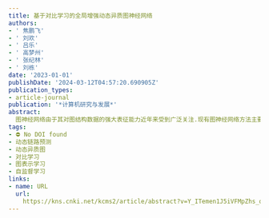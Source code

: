 ```yaml
---
title: 基于对比学习的全局增强动态异质图神经网络
authors:
- ' 焦鹏飞'
- ' 刘欢'
- ' 吕乐'
- ' 高梦州'
- ' 张纪林'
- ' 刘栋'
date: '2023-01-01'
publishDate: '2024-03-12T04:57:20.690905Z'
publication_types:
- article-journal
publication: '*计算机研究与发展*'
abstract: 
  图神经网络由于其对图结构数据的强大表征能力近年来受到广泛关注.现有图神经网络方法主要建模静态同质图数据，然而现实世界复杂系统往往包含多类型动态演化的实体及关系，此类复杂系统更适合建模为动态异质图.目前，动态异质图表示学习方法主要集中于半监督学习范式，其存在监督信息昂贵和泛化性较差等问题.针对以上问题，提出了一种基于对比学习的全局增强动态异质图神经网络.具体地，所提网络首先通过异质层次化注意力机制根据历史信息来生成未来的邻近性保持的节点表示，然后通过对比学习最大化局部节点表示和全局图表示的互信息来丰富节点表示中的全局语义信息.实验结果表明，提出的自监督动态异质图表示学习方法在多个真实世界数据集的链路预测任务上的AUC指标平均提升了3.95%.
tags:
- ⛔ No DOI found
- 动态链路预测
- 动态异质图
- 对比学习
- 图表示学习
- 自监督学习
links:
- name: URL
  url: 
    https://kns.cnki.net/kcms2/article/abstract?v=Y_ITemen1J5iVFMpZhs_qoGI5GwPvS9GX2xNinlD9AIFSL-TfoCNFHtgWP9Ha4Ec9TefMTe57_xl_WqnSqBAIq1K831B59W7wSFPKAb0uq_7Kps5BxauGxEfsCEZXpfk_ppfUwaYWhnSo9jkzjCAUQ==&uniplatform=NZKPT&language=CHS
---
```


